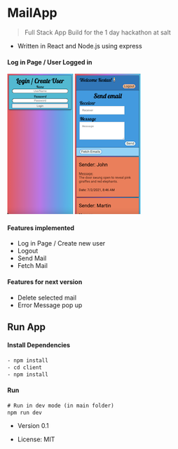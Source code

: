 # MailApp

> Full Stack App Build for the 1 day hackathon at salt

- Written in React and Node.js using express

#### Log in Page / User Logged in
![Main view](/assets/main.png "Main View") ![Logged in view](/assets/logged.png "Logged in view")

#### Features implemented

- Log in Page / Create new user
- Logout
- Send Mail
- Fetch Mail

#### Features for next version

- Delete selected mail
- Error Message pop up


## Run App

#### Install Dependencies

```
- npm install
- cd client
- npm install
```

#### Run

```
# Run in dev mode (in main folder)
npm run dev
```

- Version 0.1

- License: MIT

